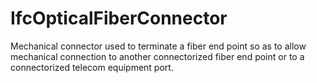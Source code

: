 IfcOpticalFiberConnector
========================
Mechanical connector used to terminate a fiber end point so as to allow
mechanical connection to another connectorized fiber end point or to a
connectorized telecom equipment port.


